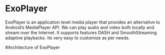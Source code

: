 # ExoPlayer
ExoPlayer is an application level media player that provides an alternative to Android’s MediaPlayer API. We can play audio and video both locally and stream over the Internet. It supports features DASH and SmoothStreaming adaptive playbacks. Its very easy to customize as per needs.

#Architecture of ExoPlayer

